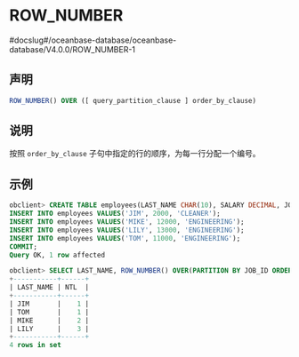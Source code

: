 ROW_NUMBER 
===============================
#docslug#/oceanbase-database/oceanbase-database/V4.0.0/ROW_NUMBER-1


声明 
-----------------------

```sql
ROW_NUMBER() OVER ([ query_partition_clause ] order_by_clause)
```



说明 
-----------------------

按照 `order_by_clause` 子句中指定的行的顺序，为每一行分配一个编号。

示例 
-----------------------

```sql
obclient> CREATE TABLE employees(LAST_NAME CHAR(10), SALARY DECIMAL, JOB_ID CHAR(32));
INSERT INTO employees VALUES('JIM', 2000, 'CLEANER');
INSERT INTO employees VALUES('MIKE', 12000, 'ENGINEERING');
INSERT INTO employees VALUES('LILY', 13000, 'ENGINEERING');
INSERT INTO employees VALUES('TOM', 11000, 'ENGINEERING');
COMMIT;
Query OK, 1 row affected 

obclient> SELECT LAST_NAME, ROW_NUMBER() OVER(PARTITION BY JOB_ID ORDER BY SALARY) NTL FROM employees;
+-----------+------+
| LAST_NAME | NTL  |
+-----------+------+
| JIM       |    1 |
| TOM       |    1 |
| MIKE      |    2 |
| LILY      |    3 |
+-----------+------+
4 rows in set 
```



